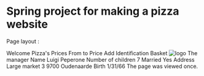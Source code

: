 # Spring project for making a pizza website

Page layout :

Welcome Pizza's Prices From to Price Add Identification Basket
![logo](images/luigi%20.jpg)
The manager
Name
Luigi Peperone
Number of children
7
Married
Yes
Address
Large market 3 9700 Oudenaarde
Birth
1/31/66
The page was viewed once.
